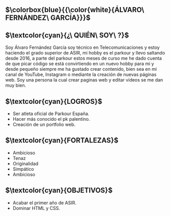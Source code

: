 ## **$\colorbox{blue}{{\color{white}{ÁLVARO\ FERNÁNDEZ\ GARCÍA}}}$**

## **$\textcolor{cyan}{¿\ QUIÉN\ SOY\ ?}$** 

Soy Álvaro Fernández García soy técnico en Telecomunicaciones y estoy haciendo el grado superior de ASIR, mi hobby es el parkour y llevo saltando desde 2016,
a parte del parkour estos meses de curso me he dado cuenta de que picar código se está convirtiendo en un nuevo hobby para mi y desde pequeño siempre me ha gustado crear contenido, bien sea en mi canal de YouTube, Instagram o mediante la creación de nuevas páginas web. 
Soy una persona la cual crear paginas web y editar videos se me dan muy bien. 

## **$\textcolor{cyan}{LOGROS}$** 
* Ser atleta oficial de Parkour España.
* Hacer más conocido el pk palentino.
* Creación de un portfolio web.

## **$\textcolor{cyan}{FORTALEZAS}$** 
* Ambicioso
* Tenaz
* Originalidad
* Simpático
* Ambicioso

## **$\textcolor{cyan}{OBJETIVOS}$** 
* Acabar el primer año de ASIR.
* Dominar HTML y CSS.

